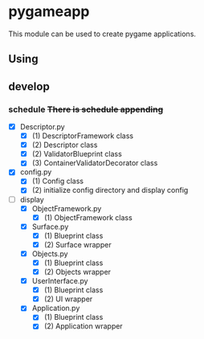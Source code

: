 # pygameapp
This module can be used to create pygame applications.


## Using


## develop

### schedule ~~There is schedule appending~~
 - [x] Descriptor.py
   - [x] (1) DescriptorFramework class
   - [x] (2) Descriptor class
   - [x] (2) ValidatorBlueprint class
   - [x] (3) ContainerValidatorDecorator class
 - [x] config.py
   - [x] (1) Config class
   - [x] (2) initialize config directory and display config
 - [ ] display
   - [x] ObjectFramework.py
     - [x] (1) ObjectFramework class
   - [x] Surface.py
     - [x] (1) Blueprint class
     - [x] (2) Surface wrapper
   - [x] Objects.py
     - [x] (1) Blueprint class
     - [x] (2) Objects wrapper
   - [x] UserInterface.py
     - [x] (1) Blueprint class
     - [x] (2) UI wrapper
   - [x] Application.py
     - [x] (1) Blueprint class
     - [x] (2) Application wrapper
